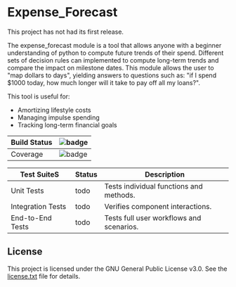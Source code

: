 # Expense_Forecast

This project has not had its first release.

The expense_forecast module is a tool that allows anyone with a beginner understanding of python to compute future trends of their spend. Different sets of decision rules can implemented to compute long-term trends and compare the impact on milestone dates. This module allows the user to "map dollars to days", yielding answers to questions such as: "if I spend $1000 today, how much longer will it take to pay off all my loans?".

This tool is useful for:
<ul>
<li>Amortizing lifestyle costs</li>
<li>Managing impulse spending</li>
<li>Tracking long-term financial goals</li>
</ul>

| Build Status | ![badge](https://img.shields.io/endpoint?url=https://gist.githubusercontent.com/hdickie/69631cca73647a817c2678cf0250a54a/raw/all_tests_coverage.json)<br> |
| ------------ | ------------------------------------------------------------------------------------------------------------------------------------------------------------------------------------------------------ |
| Coverage     | ![badge](https://img.shields.io/endpoint?url=https://gist.githubusercontent.com/hdickie/69631cca73647a817c2678cf0250a54a/raw/covbadge.json)                                                                                                                                                                                                   |

| Test SuiteS       | Status | Description                              |
| ----------------- | ------ | ---------------------------------------- |
| Unit Tests        | todo   | Tests individual functions and methods.  |
| Integration Tests | todo   | Verifies component interactions.         |
| End-to-End Tests  | todo   | Tests full user workflows and scenarios. |


## License

This project is licensed under the GNU General Public License v3.0. See the [license.txt](./license.txt) file for details.

